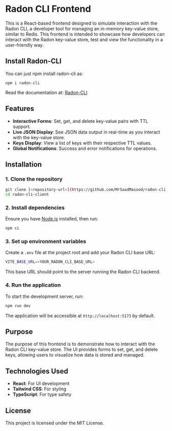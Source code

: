 # Radon CLI Frontend

This is a React-based frontend designed to simulate interaction with the Radon CLI, a developer tool for managing an in-memory key-value store, similar to Redis. This frontend is intended to showcase how developers can interact with the Radon key-value store, test and view the functionality in a user-friendly way.

## Install Radon-CLI
You can just npm install radon-cli as:
```
npm i radon-cli
```
Read the documentation at: [Radon-CLI](https://github.com/MrSaadMasood/radon)

## Features

- **Interactive Forms**: Set, get, and delete key-value pairs with TTL support.
- **Live JSON Display**: See JSON data output in real-time as you interact with the key-value store.
- **Keys Display**: View a list of keys with their respective TTL values.
- **Global Notifications**: Success and error notifications for operations.

## Installation

### 1. Clone the repository

```bash
git clone [<repository-url>](https://github.com/MrSaadMasood/radon-cli-client.git)
cd radon-cli-client
```

### 2. Install dependencies

Ensure you have [Node.js](https://nodejs.org/) installed, then run:

```bash
npm ci
```

### 3. Set up environment variables

Create a `.env` file at the project root and add your Radon CLI base URL:

```bash
VITE_BASE_URL=<YOUR_RADON_CLI_BASE_URL>
```

This base URL should point to the server running the Radon CLI backend.

### 4. Run the application

To start the development server, run:

```bash
npm run dev
```

The application will be accessible at `http://localhost:5173` by default.

## Purpose

The purpose of this frontend is to demonstrate how to interact with the Radon CLI key-value store. The UI provides forms to set, get, and delete keys, allowing users to visualize how data is stored and managed.

## Technologies Used

- **React**: For UI development
- **Tailwind CSS**: For styling
- **TypeScript**: For type safety

## License

This project is licensed under the MIT License.
